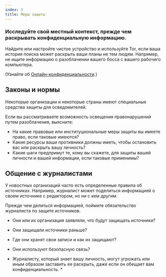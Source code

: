 ```yaml
---
index: 3
title: Меры защиты
---
```

### Исследуйте свой местный контекст, прежде чем раскрывать конфиденциальную информацию.

Найдите или настройте чистое устройство и используйте Tor, если ваша история поиска может раскрыть ваши планы не тем людям. Например, не ищите информацию о разоблачении вашего босса с вашего рабочего компьютера.

(Узнайте об [Онлайн-конфиденциальности](umbrella://communications/online-privacy/advanced).)

## Законы и нормы

Некоторые организации и некоторые страны имеют специальные средства защиты для осведомителей.

Если вы рассматриваете возможность освещения правонарушений путем разоблачения, выясните:

* На какие правовые или институциональные меры защиты вы имеете право, если таковые имеются?
* Какие ресурсы ваши противники должны иметь, чтобы остановить вас или раскрыть вашу личность?
* Какие шаги предпримут те, кому вы скажете, для защиты вашей личности и вашей информации, если таковые применимы?

## Общение с журналистами

У новостных организаций часто есть определенные правила об источниках. Например, журналист может поделиться информацией о своем источнике с редактором, но ни с кем другим.

Прежде чем делиться информацией, поймите обязательство журналиста по защите источников.

* Они или их организация заявляли, что будут защищать источники?
* Они защищали источники раньше?
* Где они хранят свои записи и как их защищают?
* Они используют безопасную связь?

* Журналисту, который знает вашу личность, могут угрожать или иным образом заставить ее раскрыть, даже если он обещает вам конфиденциальность. *